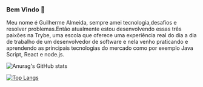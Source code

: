 ### Bem Vindo 👋<br>
Meu nome é Guilherme Almeida, sempre amei tecnologia,desafios e resolver problemas.Então atualmente estou desenvolvendo essas três paixões na Trybe, uma escola que oferece uma experiência real do dia a dia de trabalho de um desenvolvedor de software e nela venho praticando e aprendendo as principais tecnologias do mercado como por exemplo Java Script, React e node.js.

![Anurag's GitHub stats](https://github-readme-stats.vercel.app/api?username=Guilherme-Almeidaa&show_icons=true&theme=radical)

[![Top Langs](https://github-readme-stats.vercel.app/api/top-langs/?username=Guilherme-Almeidaa&layout=compact)](https://github.com/anuraghazra/github-readme-stats)







<!--
**Guilherme-Almeidaa/Guilherme-Almeidaa** is a ✨ _special_ ✨ repository because its `README.md` (this file) appears on your GitHub profile.

Here are some ideas to get you started:

- 🔭 I’m currently working on ...
- 🌱 I’m currently learning ...
- 👯 I’m looking to collaborate on ...
- 🤔 I’m looking for help with ...
- 💬 Ask me about ...
- 📫 How to reach me: ...
- 😄 Pronouns: ...
- ⚡ Fun fact: ...
-->

